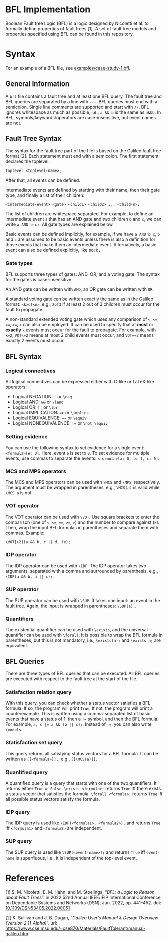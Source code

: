 BFL Implementation
==================
Boolean Fault tree Logic (BFL) is a logic designed by Nicoletti et al. to
formally define properties of fault trees [1]. A set of fault tree models and properties specified using BFL can be found in this repository.

# Syntax

For an example of a BFL file, see [examples/case-study-1.bfl](examples/case-study-1.bfl).

## General Information

A `bfl` file contains a fault tree and at least one BFL query.
The fault tree and BFL queries are separated by a line with `---`.
BFL queries must end with a semicolon.
Single line comments are supported and start with `//`.
BFL ignores whitespace as much as possible, i.e., `a && b` is the same as
`a&&b`.
In BFL, symbols/keywords/operators are case-insensitive, but event names are
not.

## Fault Tree Syntax

The syntax for the fault tree part of the file is based on the Galileo fault
tree format [2].
Each statement must end with a semicolon.
The first statement declares the toplevel:
```
toplevel <toplevel-name>;
```
After that, all events can be defined.

Intermediate events are defined by starting with their name, then their gate type,
and finally a list of their children:
```
<intermediate-event> <gate> <child1> <child2> ... <child-n>;
```
The list of children are whitespace separated.
For example, to define an intermediate event `a` that has an AND gate and
two children `b` and `c`, we can write `a AND b c;`.
All gate types are explained below.

Basic events can be defined implicitly, for example, if we have `a AND b c`,
`b` and `c` are assumed to be basic events unless there is also a definition
for those events that make them an intermediate event.
Alternatively, a basic event can also be defined explicitly, like so: `b;`

### Gate types

BFL supports three types of gates: AND, OR, and a voting gate.
The syntax for the gates is case-insensitive.

An AND gate can be written with `AND`, an OR gate can be written with `OR`.

A standard voting gate can be written exactly the same as in the Galileo
format: `<k>of<n>`, e.g., `2of3` if at least 2 out of 3 children must occur
for the fault to propagate.

A non-standard extended voting gate which uses any comparison of
`<`, `<=`, `==`, `>=`, `>` can also be employed. It can be used to specify that at **most** or
**exactly** `k` events must occur for the fault to propagate.
For example, with `k=2`, `VOT<=2` means at most 2 child events must occur, and
`VOT==2` means exactly 2 events must occur.

## BFL Syntax

### Logical connectives

All logical connectives can be expressed either with C-like or LaTeX-like
operators:

- Logical NEGATION: `!` or `\neg`
- Logical AND: `&&` or `\land`
- Logical OR: `||` or `\lor`
- Logical IMPLICATION: `=>` or `\implies`
- Logical EQUIVALENCE: `==` or `\equiv`
- Logical NONEQUIVALENCE: `!=` or `\not \equiv`

### Setting evidence

You can use the following syntax to set evidence for a single
event: `<formula>[e: 0]`.
Here, event `e` is set to `0`.
To set evidence for multiple events, use commas to separate the
events: `<formula>[a: 0, b: 1, c: 0]`.

### MCS and MPS operators

The MCS and MPS operators can be used with `\MCS` and `\MPS`, respectively.
The argument must be wrapped in parentheses, e.g., `\MCS(a)` is valid
while `\MCS a` is not.

### VOT operator

The VOT operator can be used with `\VOT`.
Use square brackets to enter the comparison (one of `<`, `<=`, `==`, `>=`, `>`)
and the number to compare against (`k`).
Then, wrap the input BFL formulas in parentheses and separate them with commas.
Example:

```
\VOT[>2](a && b, c || d, !e);
```

### IDP operator

The IDP operator can be used with `\IDP`.
The IDP operator takes two arguments, separated with a comma and surrounded by
parenthesis, e.g., `\IDP(a && b, a || c);`.

### SUP operator

The SUP operator can be used with `\SUP`.
It takes one input: an event in the fault tree.
Again, the input is wrapped in parentheses: `\SUP(a);`.

### Quantifiers

The existential quantifier can be used with `\exists`, and the universal
quantifier can be used with `\forall`.
It is possible to wrap the BFL formula in parentheses, but this is not
mandatory, i.e., `\exists(a);` and `\exists a;` are equivalent.

## BFL Queries

There are three types of BFL queries that can be executed.
All BFL queries are executed with respect to the fault tree at the start of
the file.

### Satisfaction relation query

With this query, you can check whether a status vector satisfies a BFL formula.
If so, the program will print `True`.
If not, the program will print a counterexample.
This is written using a comma-separated list of basic events that have a
status of 1, then a `|=` symbol, and then the BFL formula.
For example, `a, c |= a && (b || c);`.
Instead of `|=`, you can also write `\models`.

### Statisfaction set query

This query returns all satisfying status vectors for a BFL formula.
It can be written as `[[<formula>]];`, e.g., `[[\MCS(a)]];`

### Quantified query

A quantified query is a query that starts with one of the two quantifiers.
It returns either `True` or `False`.
`\exists <formula>;` returns `True` iff there exists a status vector that 
satisfies the formula.
`\forall <formula>;` returns `True` iff all possible status vectors satisfy 
the formula.

### IDP query

The IDP query is used like `\IDP(<formula1>, <formula2>);` and returns `True` 
iff `<formula1>` and `<formula2>` are independent.

### SUP query

The SUP query is used like `\SUP(<event-name>);` and returns `True` iff 
`event-name` is superfluous, i.e., it is independent of the top-level event.

# References

[1] S. M. Nicoletti, E. M. Hahn, and M. Stoelinga, “*BFL: a Logic to Reason about Fault Trees*”.
in 2022 52nd Annual IEEE/IFIP International Conference on Dependable Systems and Networks (DSN), Jun. 2022, pp. 441–452.
doi: [10.1109/DSN53405.2022.00051](https://doi.org/10.1109/DSN53405.2022.00051)

[2] K. Sullivan and J. B. Dugan, “*Galileo User’s Manual & Design Overview (Version 2.11-Alpha)*”.
url: https://www.cse.msu.edu/~cse870/Materials/FaultTolerant/manual-galileo.htm
